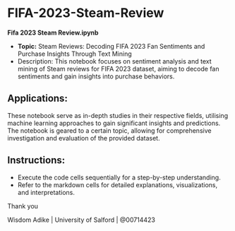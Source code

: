# FIFA-2023-Steam-Review
**Fifa 2023 Steam Review.ipynb**
   - **Topic:** Steam Reviews: Decoding FIFA 2023 Fan Sentiments and Purchase Insights Through Text Mining
   - Description: This notebook focuses on sentiment analysis and text mining of Steam reviews for FIFA 2023 dataset, aiming to decode fan sentiments and gain insights into purchase behaviors.

## Applications:

These notebook serve as in-depth studies in their respective fields, utilising machine learning approaches to gain significant insights and predictions. The notebook is geared to a certain topic, allowing for comprehensive investigation and evaluation of the provided dataset.

## Instructions:

- Execute the code cells sequentially for a step-by-step understanding.
- Refer to the markdown cells for detailed explanations, visualizations, and interpretations.

Thank you

Wisdom Adike | University of Salford | @00714423
